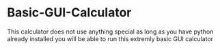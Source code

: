 # Basic-GUI-Calculator

This calculator does not use anything special as long as you have python already installed you will be able to run this extremly basic GUI calculator
